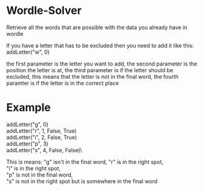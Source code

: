# Wordle-Solver
Retrieve all the words that are possible with the data you already have in wordle

If you have a letter that has to be excluded then you need to add it like this:
addLetter("w", 0)

the first parameter is the letter you want to add, 
the second parameter is the position the letter is at,
the third parameter is if the letter should be excluded, this means that the letter is not in the final word,
the fourth paramter is if the letter is in the correct place

# Example

addLetter("g", 0)\
addLetter("r", 1, False, True)\
addLetter("i", 2, False, True)\
addLetter("p", 3)\
addLetter("s", 4, False, False)\

This is means:
"g" isn't in the final word,
"r" is in the right spot,\
"i" is in the right spot,\
"p" is not in the final word,\
"s" is not in the right spot but is somewhere in the final word
